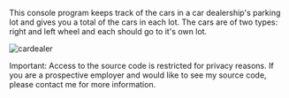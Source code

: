 This console program keeps track of the cars in a car dealership's parking lot and gives you a total of the cars in each lot. 
The cars are of two types: right and left wheel and each should go to it's own lot. 

![cardealer](https://user-images.githubusercontent.com/14170402/39371424-e3f9b72e-49fe-11e8-9443-e0684da50987.gif)

Important: Access to the source code is restricted for privacy reasons. If you are a prospective employer and would like to see my source code, please contact me for more information.
